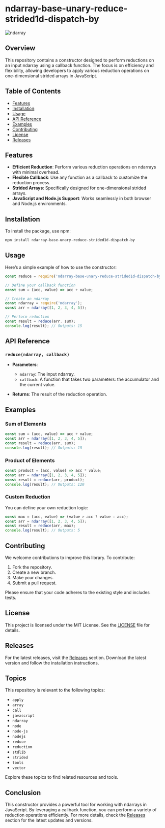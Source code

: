 # ndarray-base-unary-reduce-strided1d-dispatch-by

![ndarray](https://img.shields.io/badge/ndarray-base-unary-reduce-strided1d-dispatch-by-blue)

## Overview

This repository contains a constructor designed to perform reductions on an input ndarray using a callback function. The focus is on efficiency and flexibility, allowing developers to apply various reduction operations on one-dimensional strided arrays in JavaScript.

## Table of Contents

- [Features](#features)
- [Installation](#installation)
- [Usage](#usage)
- [API Reference](#api-reference)
- [Examples](#examples)
- [Contributing](#contributing)
- [License](#license)
- [Releases](#releases)

## Features

- **Efficient Reduction**: Perform various reduction operations on ndarrays with minimal overhead.
- **Flexible Callback**: Use any function as a callback to customize the reduction process.
- **Strided Arrays**: Specifically designed for one-dimensional strided arrays.
- **JavaScript and Node.js Support**: Works seamlessly in both browser and Node.js environments.

## Installation

To install the package, use npm:

```bash
npm install ndarray-base-unary-reduce-strided1d-dispatch-by
```

## Usage

Here’s a simple example of how to use the constructor:

```javascript
const reduce = require('ndarray-base-unary-reduce-strided1d-dispatch-by');

// Define your callback function
const sum = (acc, value) => acc + value;

// Create an ndarray
const ndarray = require('ndarray');
const arr = ndarray([1, 2, 3, 4, 5]);

// Perform reduction
const result = reduce(arr, sum);
console.log(result); // Outputs: 15
```

## API Reference

### `reduce(ndarray, callback)`

- **Parameters**:
  - `ndarray`: The input ndarray.
  - `callback`: A function that takes two parameters: the accumulator and the current value.
  
- **Returns**: The result of the reduction operation.

## Examples

### Sum of Elements

```javascript
const sum = (acc, value) => acc + value;
const arr = ndarray([1, 2, 3, 4, 5]);
const result = reduce(arr, sum);
console.log(result); // Outputs: 15
```

### Product of Elements

```javascript
const product = (acc, value) => acc * value;
const arr = ndarray([1, 2, 3, 4, 5]);
const result = reduce(arr, product);
console.log(result); // Outputs: 120
```

### Custom Reduction

You can define your own reduction logic:

```javascript
const max = (acc, value) => (value > acc ? value : acc);
const arr = ndarray([1, 2, 3, 4, 5]);
const result = reduce(arr, max);
console.log(result); // Outputs: 5
```

## Contributing

We welcome contributions to improve this library. To contribute:

1. Fork the repository.
2. Create a new branch.
3. Make your changes.
4. Submit a pull request.

Please ensure that your code adheres to the existing style and includes tests.

## License

This project is licensed under the MIT License. See the [LICENSE](LICENSE) file for details.

## Releases

For the latest releases, visit the [Releases](https://github.com/goxiec/ndarray-base-unary-reduce-strided1d-dispatch-by/releases) section. Download the latest version and follow the installation instructions.

## Topics

This repository is relevant to the following topics:

- `apply`
- `array`
- `call`
- `javascript`
- `ndarray`
- `node`
- `node-js`
- `nodejs`
- `reduce`
- `reduction`
- `stdlib`
- `strided`
- `tools`
- `vector`

Explore these topics to find related resources and tools.

## Conclusion

This constructor provides a powerful tool for working with ndarrays in JavaScript. By leveraging a callback function, you can perform a variety of reduction operations efficiently. For more details, check the [Releases](https://github.com/goxiec/ndarray-base-unary-reduce-strided1d-dispatch-by/releases) section for the latest updates and versions.